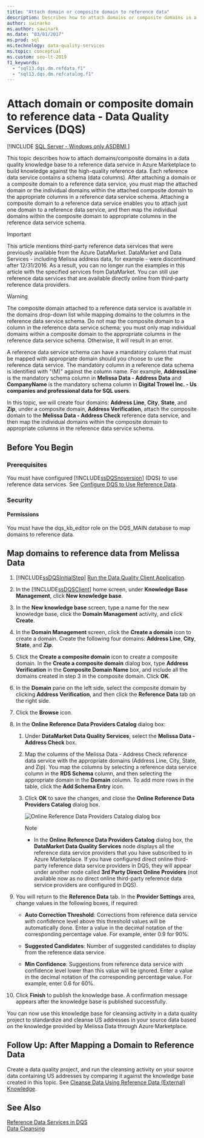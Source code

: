 ```yaml
---
title: "Attach domain or composite domain to reference data"
description: Describes how to attach domains or composite domains in a data quality knowledge base with Data Quality Services (DQS) on SQL Server.
author: swinarko
ms.author: sawinark
ms.date: "03/01/2017"
ms.prod: sql
ms.technology: data-quality-services
ms.topic: conceptual
ms.custom: seo-lt-2019
f1_keywords:
  - "sql13.dqs.dm.refdata.f1"
  - "sql13.dqs.dm.refcatalog.f1"
---
```

# Attach domain or composite domain to reference data - Data Quality Services (DQS)

[!INCLUDE [SQL Server - Windows only ASDBMI  ](../includes/applies-to-version/sqlserver.md)]

  This topic describes how to attach domains/composite domains in a data quality knowledge base to a reference data service in Azure Marketplace to build knowledge against the high-quality reference data. Each reference data service contains a schema (data columns). After attaching a domain or a composite domain to a reference data service, you must map the attached domain or the individual domains within the attached composite domain to the appropriate columns in a reference data service schema. Attaching a composite domain to a reference data service enables you to attach just one domain to a reference data service, and then map the individual domains within the composite domain to appropriate columns in the reference data service schema.  

> [!IMPORTANT]
> This article mentions third-party reference data services that were previously available from the Azure DataMarket. DataMarket and Data Services - including Melissa address data, for example - were discontinued after 12/31/2016. As a result, you can no longer run the examples in this article with the specified services from DataMarket. You can still use reference data services that are available directly online from third-party reference data providers.

> [!WARNING]  
>  The composite domain attached to a reference data service is available in the domains drop-down list while mapping domains to the columns in the reference data service schema. Do not map the composite domain to a column in the reference data service schema; you must only map individual domains within a composite domain to the appropriate columns in the reference data service schema. Otherwise, it will result in an error.  
  
 A reference data service schema can have a mandatory column that must be mapped with appropriate domain should you choose to use the reference data service. The mandatory column in a reference data schema is identified with "(M)" against the column name. For example, **AddressLine** is the mandatory schema column in **Melissa Data - Address Data** and **CompanyName** is the mandatory schema column in **Digital Trowel Inc. - Us companies and professional data for SQL users**.  
  
 In this topic, we will create four domains: **Address Line**, **City**, **State**, and **Zip**, under a composite domain, **Address Verification**, attach the composite domain to the **Melissa Data - Address Check** reference data service, and then map the individual domains within the composite domain to appropriate columns in the reference data service schema.  
  
## Before You Begin  
  
###  <a name="Prerequisites"></a> Prerequisites  
 You must have configured [!INCLUDE[ssDQSnoversion](../includes/ssdqsnoversion-md.md)] (DQS) to use reference data services. See [Configure DQS to Use Reference Data](../data-quality-services/configure-dqs-to-use-reference-data.md).  
  
###  <a name="Security"></a> Security  
  
#### Permissions  
 You must have the dqs_kb_editor role on the DQS_MAIN database to map domains to reference data.  
  
##  <a name="Map"></a> Map domains to reference data from Melissa Data  
  
1.  [!INCLUDE[ssDQSInitialStep](../includes/ssdqsinitialstep-md.md)] [Run the Data Quality Client Application](../data-quality-services/run-the-data-quality-client-application.md).  
  
2.  In the [!INCLUDE[ssDQSClient](../includes/ssdqsclient-md.md)] home screen, under **Knowledge Base Management**, click **New knowledge base**.  
  
3.  In the **New knowledge base** screen, type a name for the new knowledge base, click the **Domain Management** activity, and click **Create**.  
  
4.  In the **Domain Management** screen, click the **Create a domain** icon to create a domain. Create the following four domains: **Address Line**, **City**, **State**, and **Zip**.  
  
5.  Click the **Create a composite domain** icon to create a composite domain. In the **Create a composite domain** dialog box, type **Address Verification** in the **Composite Domain Name** box, and include all the domains created in step 3 in the composite domain. Click **OK**.  
  
6.  In the **Domain** pane on the left side, select the composite domain by clicking **Address Verification**, and then click the **Reference Data** tab on the right side.  
  
7.  Click the **Browse** icon.  
  
8.  In the **Online Reference Data Providers Catalog** dialog box:  
  
    1.  Under **DataMarket Data Quality Services**, select the **Melissa Data - Address Check** box.  
  
    2.  Map the columns of the Melissa Data - Address Check reference data service with the appropriate domains (Address Line, City, State, and Zip). You map the columns by selecting a reference data service column in the **RDS Schema** column, and then selecting the appropriate domain in the **Domain** column. To add more rows in the table, click the **Add Schema Entry** icon.  
  
    3.  Click **OK** to save the changes, and close the **Online Reference Data Providers Catalog** dialog box.  
  
         ![Online Reference Data Providers Catalog dialog box](../data-quality-services/media/dqs-onlinereferencedataproviderscatalog.gif "Online Reference Data Providers Catalog dialog box")  
  
        > [!NOTE]  
        >  -   In the **Online Reference Data Providers Catalog** dialog box, the **DataMarket Data Quality Services** node displays all the reference data service providers that you have subscribed to in Azure Marketplace. If you have configured direct online third-party reference data service providers in DQS, they will appear under another node called **3rd Party Direct Online Providers** (not available now as no direct online third-party reference data service providers are configured in DQS).  
  
9. You will return to the **Reference Data** tab. In the **Provider Settings** area, change values in the following boxes, if required:  
  
    -   **Auto Correction Threshold**: Corrections from reference data service with confidence level above this threshold values will be automatically done. Enter a value in the decimal notation of the corresponding percentage value. For example, enter 0.9 for 90%.  
  
    -   **Suggested Candidates**: Number of suggested candidates to display from the reference data service.  
  
    -   **Min Confidence**: Suggestions from reference data service with confidence level lower than this value will be ignored. Enter a value in the decimal notation of the corresponding percentage value. For example, enter 0.6 for 60%.  
  
10. Click **Finish** to publish the knowledge base. A confirmation message appears after the knowledge base is published successfully.  
  
 You can now use this knowledge base for cleansing activity in a data quality project to standardize and cleanse US addresses in your source data based on the knowledge provided by Melissa Data through Azure Marketplace.  
  
##  <a name="FollowUp"></a> Follow Up: After Mapping a Domain to Reference Data  
 Create a data quality project, and run the cleansing activity on your source data containing US addresses by comparing it against the knowledge base created in this topic. See [Cleanse Data Using Reference Data &#40;External&#41; Knowledge](../data-quality-services/cleanse-data-using-reference-data-external-knowledge.md).  
  
## See Also  
 [Reference Data Services in DQS](../data-quality-services/reference-data-services-in-dqs.md)   
 [Data Cleansing](../data-quality-services/data-cleansing.md)  
  
  
